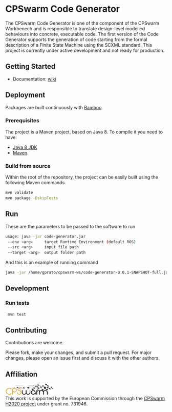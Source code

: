 # CPSwarm Code Generator
The CPSwarm Code Generator is one of the component of the CPSwarm Workbenech and is responsible to translate design-level modelled behaviours into concrete, executable code.
The first version of the Code Generator supports the generation of code starting from the formal description of a Finite State Machine using the SCXML standard.
This project is currently under active development and not ready for production.

## Getting Started
* Documentation: [wiki](https://git.repository-pert.ismb.it/CPSwarm/code-generator/wikis/home)

## Deployment
Packages are built continuously with [Bamboo](https://pipelines.linksmart.eu/browse/CPSW-CGB/latest).

### Prerequisites
The project is a Maven project, based on Java 8. To compile it you need to have: 

* [Java 8 JDK](http://www.oracle.com/technetwork/java/javase/downloads/jdk8-downloads-2133151.html)
* [Maven](https://maven.apache.org/).

### Build from source
Within the root of the repository, the project can be easily built using the following Maven commands.

``` bash
mvn validate
mvn package -DskipTests

```

## Run
These are the parameters to be passed to the software to run

``` bash
usage: java -jar code-generator.jar
 --env <arg>     target Runtime Environment (default ROS)
 --src <arg>     input file path
 --target <arg>  output folder path
 ```
And this is an example of running command

``` bash
java -jar /home/gprato/cpswarm-ws/code-generator-0.0.1-SNAPSHOT-full.jar --src /home/cpswarm/launcher_project/Models/UAV_sar_FSM.xml --target /home/cpswarm/launcher_project/GeneratedCode
```

## Development
### Run tests
```bash
 mvn test
```

## Contributing
Contributions are welcome. 

Please fork, make your changes, and submit a pull request. For major changes, please open an issue first and discuss it with the other authors.

## Affiliation
![CPSwarm](https://github.com/cpswarm/template/raw/master/cpswarm.png)  
This work is supported by the European Commission through the [CPSwarm H2020 project](https://cpswarm.eu) under grant no. 731946.